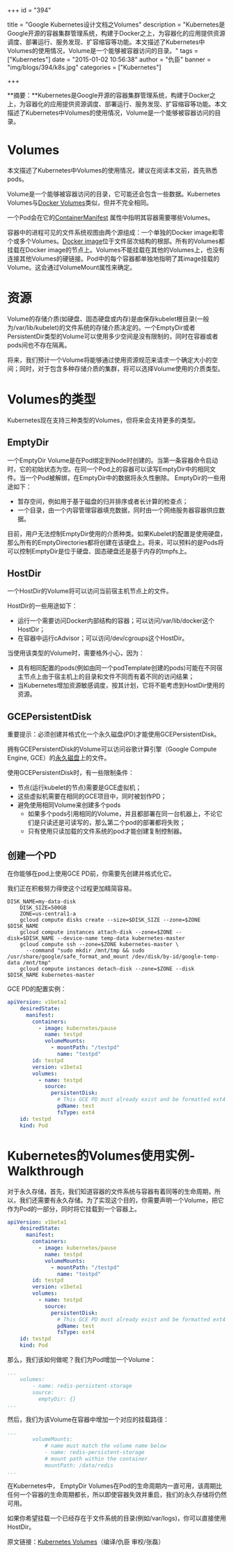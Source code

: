 +++
id = "394"

title = "Google Kubernetes设计文档之Volumes"
description = "Kubernetes是Google开源的容器集群管理系统，构建于Docker之上，为容器化的应用提供资源调度、部署运行、服务发现、扩容缩容等功能。本文描述了Kubernetes中Volumes的使用情况，Volume是一个能够被容器访问的目录。"
tags = ["Kubernetes"]
date = "2015-01-02 10:56:38"
author = "仇臣"
banner = "img/blogs/394/k8s.jpg"
categories = ["Kubernetes"]

+++

**摘要：**Kubernetes是Google开源的容器集群管理系统，构建于Docker之上，为容器化的应用提供资源调度、部署运行、服务发现、扩容缩容等功能。本文描述了Kubernetes中Volumes的使用情况，Volume是一个能够被容器访问的目录。

<!--more-->


**Volumes**
===========

本文描述了Kubernetes中Volumes的使用情况，建议在阅读本文前，首先熟悉pods。 

Volume是一个能够被容器访问的目录，它可能还会包含一些数据。Kubernetes Volumes与[Docker Volumes](https://docs.docker.com/userguide/dockervolumes/)类似，但并不完全相同。 

一个Pod会在它的[ContainerManifest](https://developers.google.com/compute/docs/containers/container_vms#container_manifest) 属性中指明其容器需要哪些Volumes。 

容器中的进程可见的文件系统视图由两个源组成：一个单独的Docker image和零个或多个Volumes。[Docker image](https://docs.docker.com/userguide/dockerimages/)位于文件层次结构的根部。所有的Volumes都挂载在Docker image的节点上。Volumes不能挂载在其他的Volumes上，也没有连接其他Volumes的硬链接。Pod中的每个容器都单独地指明了其image挂载的Volume。这会通过VolumeMount属性来确定。

**资源**
======

Volume的存储介质(如硬盘、固态硬盘或内存)是由保存kubelet根目录(一般为/var/lib/kubelet)的文件系统的存储介质决定的。一个EmptyDir或者PersistentDir类型的Volume可以使用多少空间是没有限制的，同时在容器或者pods间也不存在隔离。 

将来，我们预计一个Volume将能够通过使用资源规范来请求一个确定大小的空间；同时，对于包含多种存储介质的集群，将可以选择Volume使用的介质类型。

**Volumes的类型**
==============

Kubernetes现在支持三种类型的Volumes，但将来会支持更多的类型。

**EmptyDir**
------------

一个EmptyDir Volume是在Pod绑定到Node时创建的。当第一条容器命令启动时，它的初始状态为空。在同一个Pod上的容器可以读写EmptyDir中的相同文件。当一个Pod被解绑，在EmptyDir中的数据将永久性删除。 EmptyDir的一些用途如下：

*   暂存空间，例如用于基于磁盘的归并排序或者长计算的检查点；
*   一个目录，由一个内容管理容器填充数据，同时由一个网络服务器容器供应数据。

目前，用户无法控制EmptyDir使用的介质种类。如果Kubelet的配置是使用硬盘，那么所有的EmptyDirectories都将创建在该硬盘上。将来，可以预料的是Pods将可以控制EmptyDir是位于硬盘、固态硬盘还是基于内存的tmpfs上。

**HostDir**
-----------

一个HostDir的Volume将可以访问当前宿主机节点上的文件。 

HostDir的一些用途如下：

*   运行一个需要访问Docker内部结构的容器；可以访问/var/lib/docker这个HostDir；
*   在容器中运行cAdvisor；可以访问/dev/cgroups这个HostDir。

当使用该类型的Volume时，需要格外小心，因为：

*   具有相同配置的pods(例如由同一个podTemplate创建的pods)可能在不同宿主节点上由于宿主机上的目录和文件不同而有着不同的访问结果；
*   当Kubernetes增加资源敏感调度，按其计划，它将不能考虑到HostDir使用的资源。

**GCEPersistentDisk**
---------------------

重要提示：必须创建并格式化一个永久磁盘(PD)才能使用GCEPersistentDisk。 

拥有GCEPersistentDisk的Volume可以访问谷歌计算引擎（Google Compute Engine, GCE）的[永久磁盘](http://cloud.google.com/compute/docs/disks)上的文件。 

使用GCEPersistentDisk时，有一些限制条件：

*   节点(运行kubelet的节点)需要是GCE虚拟机；
*   这些虚拟机需要在相同的GCE项目中，同时被划作PD；
*   避免使用相同Volume来创建多个pods
    *   如果多个pods引用相同的Volume，并且都部署在同一台机器上，不论它们是只读还是可读写的，那么第二个pod的部署都将失败；
    *   只有使用只读加载的文件系统的pod才能创建复制控制器。

**创建一个PD**
----------

在你能够在pod上使用GCE PD前，你需要先创建并格式化它。 

我们正在积极努力得使这个过程更加精简容易。

```shell
DISK_NAME=my-data-disk
    DISK_SIZE=500GB
    ZONE=us-central1-a
    gcloud compute disks create --size=$DISK_SIZE --zone=$ZONE $DISK_NAME
    gcloud compute instances attach-disk --zone=$ZONE --disk=$DISK_NAME --device-name temp-data kubernetes-master
    gcloud compute ssh --zone=$ZONE kubernetes-master \
      --command "sudo mkdir /mnt/tmp && sudo /usr/share/google/safe_format_and_mount /dev/disk/by-id/google-temp-data /mnt/tmp"
    gcloud compute instances detach-disk --zone=$ZONE --disk $DISK_NAME kubernetes-master
```

GCE PD的配置实例：

```yaml
apiVersion: v1beta1
    desiredState:
      manifest:
        containers:
          - image: kubernetes/pause
            name: testpd
            volumeMounts:
              - mountPath: "/testpd"
                name: "testpd"
        id: testpd
        version: v1beta1
        volumes:
          - name: testpd
            source:
              persistentDisk:
                # This GCE PD must already exist and be formatted ext4
                pdName: test
                fsType: ext4
    id: testpd
    kind: Pod
```

**Kubernetes的Volumes使用实例-Walkthrough**
======================================

对于永久存储，首先，我们知道容器的文件系统与容器有着同等的生命周期，所以，我们还需要有永久存储。为了实现这个目的，你需要声明一个Volume，把它作为Pod的一部分，同时将它挂载到一个容器上。

```yaml
apiVersion: v1beta1
    desiredState:
      manifest:
        containers:
          - image: kubernetes/pause
            name: testpd
            volumeMounts:
              - mountPath: "/testpd"
                name: "testpd"
        id: testpd
        version: v1beta1
        volumes:
          - name: testpd
            source:
              persistentDisk:
                # This GCE PD must already exist and be formatted ext4
                pdName: test
                fsType: ext4
    id: testpd
    kind: Pod
```

那么，我们该如何做呢？我们为Pod增加一个Volume：

```yaml
...
    volumes:
      	- name: redis-persistent-storage
        source:
          emptyDir: {}
...
```

然后，我们为该Volume在容器中增加一个对应的挂载路径：

```yaml
...
        volumeMounts:
            # name must match the volume name below
          	- name: redis-persistent-storage
            # mount path within the container
            mountPath: /data/redis
...
```

在Kubernetes中， EmptyDir Volumes在Pod的生命周期内一直可用，该周期比任何一个容器的生命周期都长，所以即使容器失效并重启，我们的永久存储将仍然可用。 

如果你希望挂载一个已经存在于文件系统的目录(例如/var/logs)，你可以直接使用HostDir。 

原文链接：[Kubernetes Volumes](https://github.com/GoogleCloudPlatform/kubernetes/blob/master/docs/volumes.md)（编译/仇臣 审校/张磊）